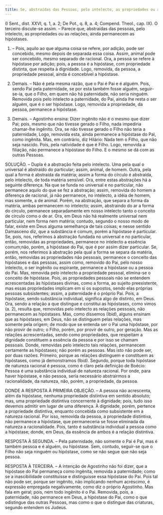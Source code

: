 ```yaml
---
title: Se, abstraídas das Pessoas, pelo intelecto, as propriedades ou as relações ainda permanecem as hipóstases
---
```


(I Sent., dist. XXVI, q. 1, a. 2; De Pot., q. 8, a. 4; Compend. Theol., cap. IX).
  O terceiro discute-se assim. – Parece que, abstraídas das pessoas, pelo intelecto, as propriedades ou as relações, ainda permanecem as hipóstases.  

1. – Pois, aquilo ao que alguma coisa se refere, por adição, pode ser concebido, mesmo depois de separada essa coisa. Assim, animal pode ser concebido, mesmo separado de racional. Ora, a pessoa se refere à hipóstase por adição; pois, a pessoa é a hipóstase, com propriedade distinta, que respeita à dignidade. Logo, removida, da pessoa, a propriedade pessoal, ainda é concebível a hipóstase.  

2. Demais. – Não é pela mesma razão, que o Pai é Pai e é alguém. Pois, sendo Pai pela paternidade, se por esta também fosse alguém, seguir-se-ia, que o Filho, em quem não há paternidade, não seria ninguém. Removida pois pelo intelecto a paternidade, do Pai, ainda lhe resta o ser alguém, que é o ser hipóstase. Logo, removida a propriedade, da pessoa, permanece a hipóstase.  

3. Demais. – Agostinho ensina: Dizer ingênito não é o mesmo que dizer Pai; pois, mesmo que não tivesse gerado o Filho, nada impediria chamar-lhe ingênito. Ora, se não tivesse gerado o Filho não teria a paternidade, Logo, removida esta, ainda permanece a hipóstase do Pai, como ingênita.  Mas, em contrário, diz Hilário: Nada tem o Filho, que não seja nascido. Pois, pela natividade é que é Filho. Logo, removida a filiação, não permanece a hipóstase do Filho. E o mesmo se dá com as outras Pessoas.  

SOLUÇÃO. – Dupla é a abstração feita pelo intelecto. Uma pela qual o universal é abstraído do particular; assim, animal, de homem. Outra, pela qual a forma é abstraída da matéria; assim a forma do círculo é abstraída, pelo intelecto, de toda matéria sensível.  Ora, entre estas abstrações há a seguinte diferença. Na que se funda no universal e no particular, não permanece aquilo do que se fez a abstração; assim, removida do homem a diferença de racional, já não permanece, no intelecto, a idéia de homem, mas somente, a de animal. Porém, na abstração, que separa a forma da matéria, ambas permanecem no intelecto; assim, abstraindo do ar a forma do circulo, permanece separadamente em nosso intelecto tanto o conceito de círculo como o de ar. Ora, em Deus não há realmente universal nem particular, nem forma nem matéria; contudo, segundo o nosso modo de falar, existe em Deus alguma semelhança de tais coisas; e nesse sentido Damasceno diz, que a substância é comum, porém a hipóstase é particular.  Se, pois, nos, referimos à abstração fundada no universal e no particular, então, removidas as propriedades, permanece no intelecto a essência comum;não, porém, a hipóstase do Pai, que é por assim dizer particular. Se, porém, nos referimos à abstração pela qual a forma se separa da matéria, então, removidas as propriedades não pessoais, permanece o conceito das hipóstases e das pessoas, assim como, removido do Pai, pelo nosso intelecto, o ser ingênito ou espirante, permanece a hipóstase ou a pessoa do Pai.  Mas, removida pelo intelecto a propriedade pessoal, elimina-se o conceito de hipóstase. Pois, as propriedades pessoais não se entendem acrescentadas às hipóstases divinas, como a forma, ao sujeito preexistente, mas essas propriedades implicam em si os supostos, sendo elas próprias pessoas subsistentes; assim, a paternidade é o próprio Pai. Pois, a hipóstase, sendo substância individual, significa algo de distinto, em Deus. Ora, sendo a relação a que distingue e constitui as hipóstases, como vimos (a. 2), resulta que, removidas pelo intelecto as relações pessoais, não permanecem as hipóstases.  Mas, como dissemos (Ibid), alguns ensinam que as hipóstases, em Deus, não se distinguem pelas relações, mas somente pela origem; de modo que se entenda ser o Pai uma hipóstase, por não provir de outro; o Filho, porém, por provir de outro, por geração. Mas as relações acrescentadas, sendo como propriedades, que respeitam a dignidade constituem a essência da pessoa e por isso se chamam pessoais. Donde, removidas pelo intelecto tais relações, permanecem certamente as hipóstases; não porém as pessoas. Mas isto não pode ser, por duas razões. Primeiro, porque as relações distinguem e constituem as hipóstases, como já demonstramos (Ibid). Segundo, porque toda hipóstase de natureza racional é pessoa, como é claro pela definição de Boécio: Pessoa é uma substância individual de natureza racional. Por onde, para haver hipóstase, e não pessoa, seria necessário abstrairmos a racionalidade, da natureza, não, porém, a propriedade, da pessoa.  

DONDE A RESPOSTA À PRIMEIRA OBJEÇÃO. – A pessoa não acrescenta, além da hipóstase, nenhuma propriedade distintiva em sentido absoluto; mas, uma propriedade distintiva concernente à dignidade; pois, tudo isso devemos admitir em lugar de uma diferença. À dignidade, porém, pertence a propriedade distintiva, enquanto concebida como subsistente em a natureza racional. Por isso, removida da pessoa, a propriedade distintiva, não permanece a hipóstase, que permaneceria se fosse eliminada da natureza a racionalidade. Pois, tanto é substância individual a pessoa como a hipóstase; donde, em Deus, da essência de ambos é a relação distintiva.  

RESPOSTA À SEGUNDA. – Pela paternidade, não somente o Pai é Pai, mas é também pessoa e é alguém, ou hipóstase. Sem, contudo, seguir-se que o Filho não seja ninguém ou hipóstase, como se não segue que não seja pessoa.  

RESPOSTA À TERCEIRA. – A intenção de Agostinho não foi dizer, que a hipóstase do Pai permaneça como ingênita, removida a paternidade; como se a inascibilidade constituísse e distinguisse essa hipóstase do Pai. Pois tal não pode ser, porque ser ingênito, não implicando nenhum acréscimo, é expressão empregada negativamente, como diz o próprio Agostinho. Mas fala em geral; pois, nem todo ingênito é o Pai. Removida, pois, a paternidade, não permanece em Deus, a hipóstase do Pai, como o que odistingue das outras Pessoas, mas como o que o distingue das criaturas, segundo entendem os Judeus.